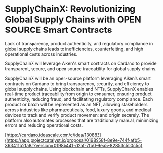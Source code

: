 # SupplyChainX: Revolutionizing Global Supply Chains with OPEN SOURCE Smart Contracts

Lack of transparency, product authenticity, and regulatory compliance in global supply chains leads to inefficiencies, counterfeiting, and high operational costs across industries.

SupplyChainX will leverage Aiken's smart contracts on Cardano to provide transparent, secure, and open source traceability for global supply chains.

SupplyChainX will be an open-source platform leveraging Aiken’s smart contracts on Cardano to bring transparency, security, and efficiency to global supply chains. Using blockchain and NFTs, SupplyChainX enables real-time product traceability from origin to consumer, ensuring product authenticity, reducing fraud, and facilitating regulatory compliance. Each product or batch will be represented as an NFT, allowing stakeholders across industries like pharmaceuticals, food, luxury goods, and medical devices to track and verify product movement and origin securely. The platform also automates processes that are traditionally manual, minimizing errors and reducing operational costs.

[https://cardano.ideascale.com/c/idea/130882](https://app.projectcatalyst.io/proposal/0198958f-8e9e-744f-afb5-363411b2fa8a?version=0198b441-d2af-7fb0-9ea5-82853c5b0c5c)

